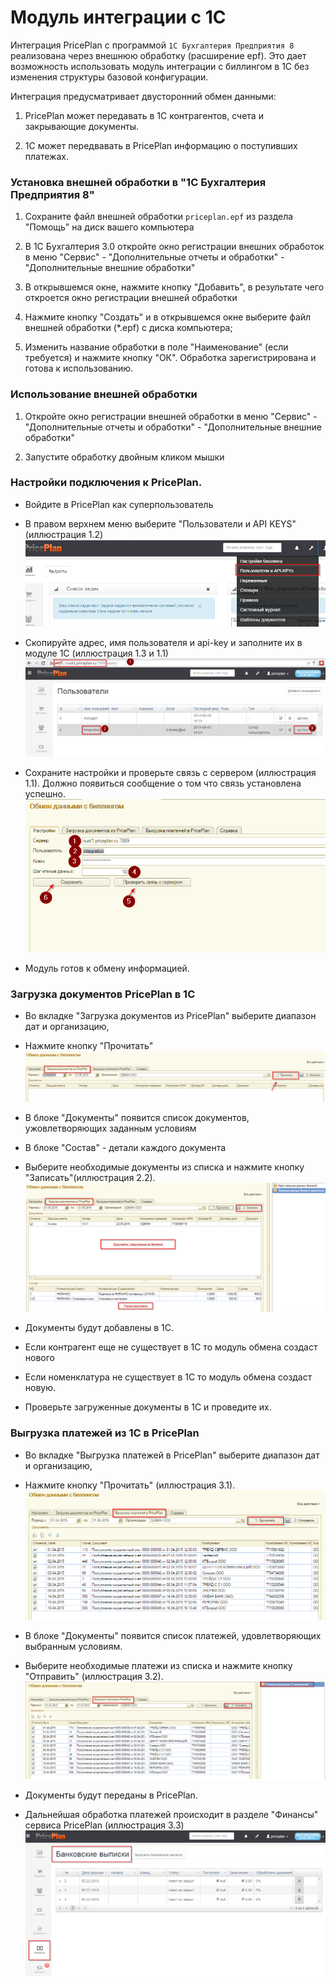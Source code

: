 # Модуль интеграции с 1С

Интеграция PricePlan c программой `1C Бухгалтерия Предприятия 8` реализована через внешнюю обработку (расширение epf). Это дает возможность использовать модуль интеграции с биллингом в 1С без изменения структуры базовой конфигурации.

Интеграция предусматривает двусторонний обмен данными:
1. PricePlan может передавать в 1С контрагентов, счета и закрывающие документы. 

2. 1С может передвавать в PricePlan информацию о поступивших платежах. 

### Установка внешней обработки в "1C Бухгалтерия Предприятия 8"

1. Сохраните файл внешней обработки `priceplan.epf` из раздела "Помощь" на диск вашего компьютера

2.  В 1С Бухгалтерия 3.0 откройте окно регистрации внешних обработок в меню "Сервис" - "Дополнительные отчеты и обработки" - "Дополнительные внешние обработки"

3. В открывшемся окне, нажмите кнопку "Добавить", в результате чего откроется окно регистрации внешней обработки 
4. Нажмите кнопку "Создать" и в открывшемся окне выберите файл внешней обработки (*.epf) c диска компьютера;

5. Изменить название обработки в поле "Наименование" (если требуется) и нажмите кнопку "ОК". Обработка зарегистрирована и готова к использованию.

### Использование внешней обработки
1. Откройте окно регистрации внешней обработки в меню "Сервис" - "Дополнительные отчеты и обработки" - "Дополнительные внешние обработки"

2. Запустите обработку двойным кликом мышки


### Настройки подключения к PricePlan.

- Войдите в PricePlan как суперпользователь

- В правом верхнем меню выберите "Пользователи и API KEYS" (иллюстрация 1.2)![иллюстрация 1.2](1c-12.png)

- Скопируйте адрес, имя пользователя и api-key и заполните их в модуле 1С (иллюстрация 1.3 и 1.1)
![иллюстрация 1.3](1c-13.png)

- Сохраните настройки и проверьте связь с сервером (иллюстрация 1.1). Должно появиться сообщение о том что связь установлена успешно.![иллюстрация 1.1](1c-11.png)
- Модуль готов к обмену информацией.

### Загрузка документов PricePlan в 1С

- Во вкладке "Загрузка документов из PricePlan" выберите диапазон дат и организацию,

- Нажмите кнопку "Прочитать" ![иллюстрация 2.1](1c-21.png)

- В блоке "Документы" появится список документов, ужовлетворяющих заданным условиям

- В блоке "Состав" - детали каждого документа

- Выберите необходимые документы из списка и нажмите кнопку "Записать"(иллюстрация 2.2).![иллюстрация 2.2](1c-22.png)

- Документы будут добавлены в 1С.

- Если контрагент еще не существует в 1С то модуль обмена создаст нового

- Если номенклатура не существует в 1С то модуль обмена создаст новую.

- Проверьте загруженные документы в 1С и проведите их.

### Выгрузка платежей из 1С в PricePlan

- Во вкладке "Выгрузка платежей в PricePlan" выберите диапазон дат и организацию,

- Нажмите кнопку "Прочитать" (иллюстрация 3.1).![иллюстрация 3.1](1c-31.png)

- В блоке "Документы" появится список платежей, удовлетворяющих выбранным условиям.

- Выберите необходимые платежи из списка и нажмите кнопку "Отправить" (иллюстрация 3.2).![иллюстрация 3.2](1c-32.png)

- Документы будут переданы в PricePlan.

- Дальнейшая обработка платежей происходит в разделе "Финансы" сервиса PricePlan (иллюстрация 3.3)![иллюстрация 3.3](1c-33.png)